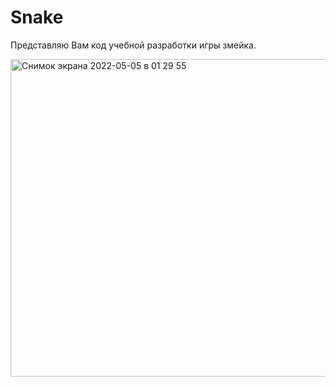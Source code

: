 # Snake

Представляю Вам код учебной разработки игры змейка.



<img width="508" alt="Снимок экрана 2022-05-05 в 01 29 55" src="https://user-images.githubusercontent.com/71041467/166836283-baa1e463-d898-4973-9206-0f9e2db8b3ba.png">
